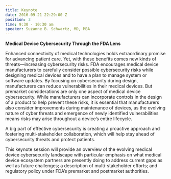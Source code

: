 ```yaml
---
title: Keynote
date: 2016-09-21 22:29:00 Z
position: 3
time: 9:30 - 10:30 am
speaker: Suzanne B. Schwartz, MD, MBA
---
```


**Medical Device Cybersecurity Through the FDA Lens**

Enhanced connectivity of medical technologies holds extraordinary promise for advancing patient care. Yet, with these benefits comes new kinds of threats—increasing cybersecurity risks. FDA encourages medical device manufacturers to carefully consider possible cybersecurity risks while designing medical devices and to have a plan to manage system or software updates. By focusing on cybersecurity during design, manufacturers can reduce vulnerabilities in their medical devices. But premarket considerations are only one aspect of medical device cybersecurity. While manufacturers can incorporate controls in the design of a product to help prevent these risks, it is essential that manufacturers also consider improvements during maintenance of devices, as the evolving nature of cyber threats and emergence of newly identified vulnerabilities means risks may arise throughout a device’s entire lifecycle.

A big part of effective cybersecurity is creating a proactive approach and fostering multi-stakeholder collaboration, which will help stay ahead of cybersecurity threats and protect patients.

This keynote session will provide an overview of the evolving medical device cybersecurity landscape with particular emphasis on what medical device ecosystem partners are presently doing to address current gaps as well as future challenges; a description of multi-stakeholder efforts; and regulatory policy under FDA’s premarket and postmarket authorities.
